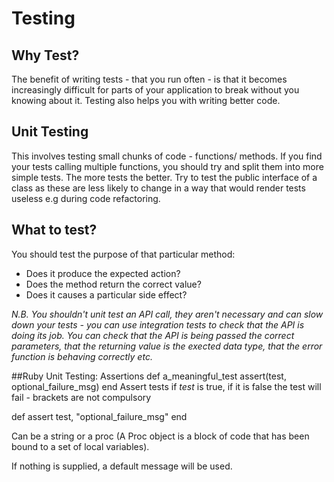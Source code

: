 # Testing

## Why Test?
The benefit of writing tests - that you run often - is that it becomes increasingly difficult for parts of your application to break without you knowing about it. Testing also helps you with writing better code.

## Unit Testing
This involves testing small chunks of code - functions/ methods. If you find your tests calling multiple functions, you should try and split them into more simple tests. The more tests the better.
Try to test the public interface of a class as these are less likely to change in a way that would render tests useless e.g during code refactoring.

## What to test?
You should test the purpose of that particular method:
* Does it produce the expected action?
* Does the method return the correct value?
* Does it causes a particular side effect?

*N.B. You shouldn't unit test an API call, they aren't necessary and can slow down your tests - you can use integration tests to check that the API is doing its job. You can check that the API is being passed the correct parameters, that the returning value is the exected data type, that the error function is behaving correctly etc.*

##Ruby Unit Testing: Assertions
 def a_meaningful_test
    assert(test, optional_failure_msg) 
 end
 Assert tests if *test* is true, if it is false the test will fail - brackets are not compulsory
 
 def
    assert test, "optional_failure_msg"
 end

 Can be a string or a proc (A Proc object is a block of code that has been bound to a set of local variables).

 If nothing is supplied, a default message will be used.
